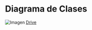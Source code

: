 # Diagrama de Clases
![Imagen](https://drive.google.com/uc?export=view&id=1Uo7BZJ2SxzHQbfhrLXx76ZvDNwXrzNv1)
[Drive](https://drive.google.com/file/d/1Uo7BZJ2SxzHQbfhrLXx76ZvDNwXrzNv1/view?usp=sharing)
